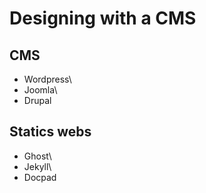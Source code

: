 # Designing with a CMS
CMS
---

-   Wordpress\
-   Joomla\
-   Drupal

Statics webs
------------

-   Ghost\
-   Jekyll\
-   Docpad
